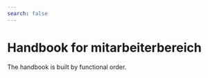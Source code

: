 ```yaml
---
search: false
---
```


# Handbook for mitarbeiterbereich

The handbook is built by functional order.
